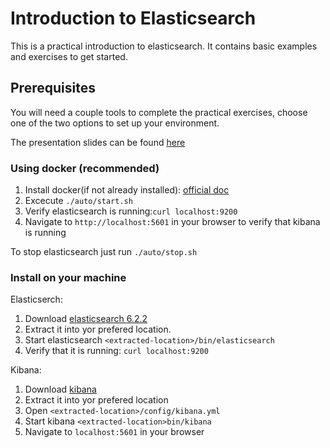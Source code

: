 # Introduction to Elasticsearch

This is a practical introduction to elasticsearch. It contains basic examples and exercises to get started.

## Prerequisites

You will need a couple tools to complete the practical exercises,
choose one of the two options to set up your environment.

The presentation slides can be found [here](https://pages.git.realestate.com.au/richard-alvarez/elasticsearch-intro/)

### Using docker (recommended)

  1. Install docker(if not already installed): [official doc](https://store.docker.com/editions/community/docker-ce-desktop-mac)
  2. Excecute `./auto/start.sh`
  3. Verify elasticsearch is running:`curl localhost:9200`
  4. Navigate to `http://localhost:5601` in your browser to verify that kibana is running

To stop elasticsearch just run `./auto/stop.sh`

### Install on your machine

  Elasticserch:
  1. Download [elasticsearch 6.2.2](https://www.elastic.co/downloads/past-releases/elasticsearch-6-2-2)
  2. Extract it into yor prefered location.
  3. Start elasticsearch `<extracted-location>/bin/elasticsearch`
  4. Verify that it is running: `curl localhost:9200`

  Kibana:
  1. Download [kibana](https://www.elastic.co/downloads/past-releases/kibana-6-2-2)
  2. Extract it into yor prefered location
  3. Open `<extracted-location>/config/kibana.yml`
  5. Start kibana `<extracted-location>bin/kibana`
  6. Navigate to `localhost:5601` in your browser
